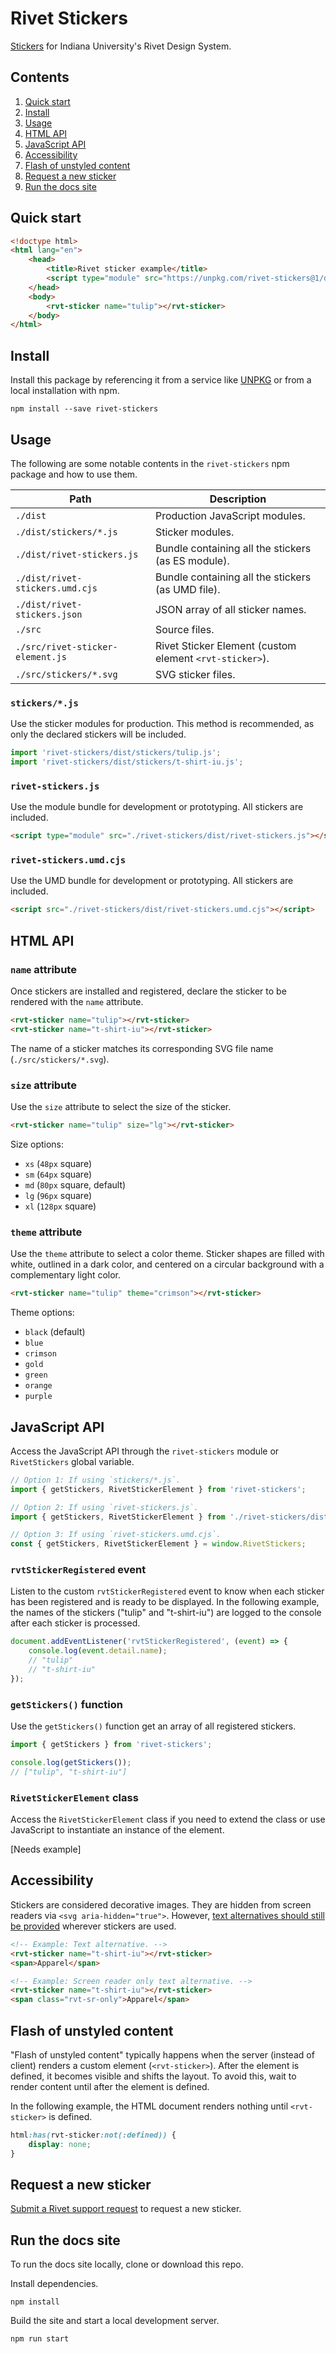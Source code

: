# Rivet Stickers

[Stickers](https://rivet.iu.edu/stickers/) for Indiana University's Rivet Design System.

## Contents

1. [Quick start](#quick-start)
1. [Install](#install)
1. [Usage](#usage)
1. [HTML API](#html-api)
1. [JavaScript API](#javascript-api)
1. [Accessibility](#accessibility)
1. [Flash of unstyled content](#flash-of-unstyled-content)
1. [Request a new sticker](#request-a-new-sticker)
1. [Run the docs site](#run-the-docs-site)

## Quick start

```html
<!doctype html>
<html lang="en">
	<head>
		<title>Rivet sticker example</title>
		<script type="module" src="https://unpkg.com/rivet-stickers@1/dist/rivet-stickers.js"></script>
	</head>
	<body>
		<rvt-sticker name="tulip"></rvt-sticker>
	</body>
</html>
```

## Install

Install this package by referencing it from a service like [UNPKG](https://unpkg.com/browse/rivet-stickers/) or from a local installation with npm.

```
npm install --save rivet-stickers
```

## Usage

The following are some notable contents in the `rivet-stickers` npm package and how to use them.

| Path | Description |
| --- | --- |
| `./dist` | Production JavaScript modules. |
| `./dist/stickers/*.js` | Sticker modules. |
| `./dist/rivet-stickers.js` | Bundle containing all the stickers (as ES module). |
| `./dist/rivet-stickers.umd.cjs` | Bundle containing all the stickers (as UMD file). |
| `./dist/rivet-stickers.json` | JSON array of all sticker names. |
| `./src` | Source files. |
| `./src/rivet-sticker-element.js` | Rivet Sticker Element (custom element `<rvt-sticker>`). |
| `./src/stickers/*.svg` | SVG sticker files. |

### `stickers/*.js`

Use the sticker modules for production. This method is recommended, as only the declared stickers will be included.

```js
import 'rivet-stickers/dist/stickers/tulip.js';
import 'rivet-stickers/dist/stickers/t-shirt-iu.js';
```

### `rivet-stickers.js`

Use the module bundle for development or prototyping. All stickers are included.

```html
<script type="module" src="./rivet-stickers/dist/rivet-stickers.js"></script>
```

### `rivet-stickers.umd.cjs`

Use the UMD bundle for development or prototyping. All stickers are included.

```html
<script src="./rivet-stickers/dist/rivet-stickers.umd.cjs"></script>
```

## HTML API

### `name` attribute

Once stickers are installed and registered, declare the sticker to be rendered with the `name` attribute.

```html
<rvt-sticker name="tulip"></rvt-sticker>
<rvt-sticker name="t-shirt-iu"></rvt-sticker>
```

The name of a sticker matches its corresponding SVG file name (`./src/stickers/*.svg`).

### `size` attribute

Use the `size` attribute to select the size of the sticker. 

```html
<rvt-sticker name="tulip" size="lg"></rvt-sticker>
```

Size options:

- `xs` (`48px` square)
- `sm` (`64px` square)
- `md` (`80px` square, default)
- `lg` (`96px` square)
- `xl` (`128px` square)

### `theme` attribute

Use the `theme` attribute to select a color theme. Sticker shapes are filled with white, outlined in a dark color, and centered on a circular background with a complementary light color.

```html
<rvt-sticker name="tulip" theme="crimson"></rvt-sticker>
```

Theme options:

- `black` (default)
- `blue`
- `crimson`
- `gold`
- `green`
- `orange`
- `purple`

## JavaScript API

Access the JavaScript API through the `rivet-stickers` module or `RivetStickers` global variable.

```js
// Option 1: If using `stickers/*.js`.
import { getStickers, RivetStickerElement } from 'rivet-stickers';

// Option 2: If using `rivet-stickers.js`.
import { getStickers, RivetStickerElement } from './rivet-stickers/dist/rivet-stickers.js';

// Option 3: If using `rivet-stickers.umd.cjs`.
const { getStickers, RivetStickerElement } = window.RivetStickers;
```

### `rvtStickerRegistered` event

Listen to the custom `rvtStickerRegistered` event to know when each sticker has been registered and is ready to be displayed. In the following example, the names of the stickers ("tulip" and "t-shirt-iu") are logged to the console after each sticker is processed.

```js
document.addEventListener('rvtStickerRegistered', (event) => {
	console.log(event.detail.name);
	// "tulip"
	// "t-shirt-iu"
});
```

### `getStickers()` function

Use the `getStickers()` function get an array of all registered stickers.

```js
import { getStickers } from 'rivet-stickers';

console.log(getStickers());
// ["tulip", "t-shirt-iu"]
```

### `RivetStickerElement` class

Access the `RivetStickerElement` class if you need to extend the class or use JavaScript to instantiate an instance of the element.

[Needs example]

## Accessibility

Stickers are considered decorative images. They are hidden from screen readers via `<svg aria-hidden="true">`. However, [text alternatives should still be provided](https://www.w3.org/WAI/WCAG21/Understanding/non-text-content) wherever stickers are used.

```html
<!-- Example: Text alternative. -->
<rvt-sticker name="t-shirt-iu"></rvt-sticker>
<span>Apparel</span>

<!-- Example: Screen reader only text alternative. -->
<rvt-sticker name="t-shirt-iu"></rvt-sticker>
<span class="rvt-sr-only">Apparel</span>
```

## Flash of unstyled content

"Flash of unstyled content" typically happens when the server (instead of client) renders a custom element (`<rvt-sticker>`). After the element is defined, it becomes visible and shifts the layout. To avoid this, wait to render content until after the element is defined.

In the following example, the HTML document renders nothing until `<rvt-sticker>` is defined.

```css
html:has(rvt-sticker:not(:defined)) {
	display: none;
}
```

## Request a new sticker

[Submit a Rivet support request](https://github.com/indiana-university/rivet-stickers/issues/new) to request a new sticker.

## Run the docs site

To run the docs site locally, clone or download this repo.

Install dependencies.

```
npm install
```

Build the site and start a local development server.

```
npm run start
```
